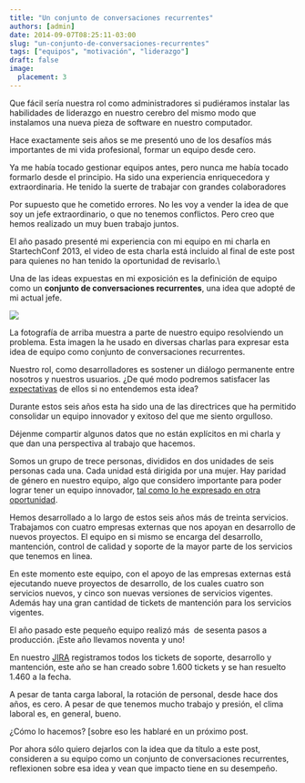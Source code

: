 ```yaml
---
title: "Un conjunto de conversaciones recurrentes"
authors: [admin]
date: 2014-09-07T08:25:11-03:00
slug: "un-conjunto-de-conversaciones-recurrentes"
tags: ["equipos", "motivación", "liderazgo"]
draft: false
image:
  placement: 3
---
```

Que fácil sería nuestra rol como administradores si pudiéramos instalar
las habilidades de liderazgo en nuestro cerebro del mismo modo que
instalamos una nueva pieza de software en nuestro computador.

Hace exactamente seis años se me presentó uno de los desafíos más
importantes de mi vida profesional, formar un equipo desde cero. 

Ya me había tocado gestionar equipos antes, pero nunca me había tocado
formarlo desde el principio. Ha sido una experiencia enriquecedora y
extraordinaria. He tenido la suerte de trabajar con grandes
colaboradores

Por supuesto que he cometido errores. No les voy a vender la idea de que
soy un jefe extraordinario, o que no tenemos conflictos. Pero creo que
hemos realizado un muy buen trabajo juntos.

El año pasado presenté mi experiencia con mi equipo en mi charla en
StartechConf 2013, el video de esta charla está incluido al final de
este post para quienes no han tenido la oportunidad de revisarlo.\

Una de las ideas expuestas en mi exposición es la definición de equipo
como un **conjunto de conversaciones recurrentes**, una idea que adopté
de mi actual jefe.

![](https://d2dspjyoh5c79p.cloudfront.net/31089b3c-3701-11e4-8e2f-8bfe00af0f84-aa9f18b7)

La fotografía de arriba muestra a parte de nuestro equipo resolviendo un
problema. Esta imagen la he usado en diversas charlas para expresar esta
idea de equipo como conjunto de conversaciones recurrentes. 

Nuestro rol, como desarrolladores es sostener un diálogo permanente
entre nosotros y nuestros usuarios. ¿De qué modo podremos satisfacer las
[expectativas](/blog/lnds/2013/3/23/expectativas) de
ellos si no entendemos esta idea?

Durante estos seis años esta ha sido una de las directrices que ha
permitido consolidar un equipo innovador y exitoso del que me siento
orgulloso.

Déjenme compartir algunos datos que no están explícitos en mi charla y
que dan una perspectiva al trabajo que hacemos.

Somos un grupo de trece personas, divididos en dos unidades de seis
personas cada una. Cada unidad está dirigida por una mujer. Hay paridad
de género en nuestro equipo, algo que considero importante para poder
lograr tener un equipo innovador, [tal como lo he expresado en otra
oportunidad](/blog/lnds/2013/9/8/marte-necesita-mujeres).

Hemos desarrollado a lo largo de estos seis años más de treinta
servicios. Trabajamos con cuatro empresas externas que nos apoyan en
desarrollo de nuevos proyectos. El equipo en si mismo se encarga del
desarrollo, mantención, control de calidad y soporte de la mayor parte
de los servicios que tenemos en linea.

En este momento este equipo, con el apoyo de las empresas externas está
ejecutando nueve proyectos de desarrollo, de los cuales cuatro son
servicios nuevos, y cinco son nuevas versiones de servicios vigentes.
Además hay una gran cantidad de tickets de mantención para los servicios
vigentes.

El año pasado este pequeño equipo realizó más  de sesenta pasos a
producción. ¡Este año llevamos noventa y uno!

En nuestro [JIRA](https://www.atlassian.com/es/software/jira)
registramos todos los tickets de soporte, desarrollo y mantención, este
año se han creado sobre 1.600 tickets y se han resuelto 1.460 a la
fecha.

A pesar de tanta carga laboral, la rotación de personal, desde hace dos
años, es cero. A pesar de que tenemos mucho trabajo y presión, el clima
laboral es, en general,
bueno.

¿Cómo lo hacemos? [sobre eso les hablaré en un próximo
post.

Por ahora sólo quiero dejarlos con la idea que da título a este post,
consideren a su equipo como un conjunto de conversaciones recurrentes,
reflexionen sobre esa idea y vean que impacto tiene en su desempeño.

